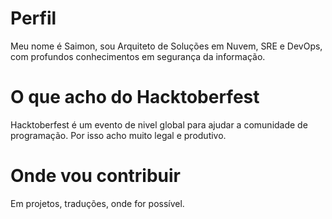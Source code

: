 # Perfil

Meu nome é Saimon, sou Arquiteto de Soluções em Nuvem, SRE e DevOps, com profundos conhecimentos em segurança da informação.

# O que acho do Hacktoberfest

Hacktoberfest é um evento de nivel global para ajudar a comunidade de programação. Por isso acho muito legal e produtivo.

# Onde vou contribuir 

Em projetos, traduções, onde for possível.
